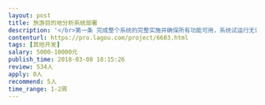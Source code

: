 ```yaml
---                
layout: post       
title: 旅游目的地分析系统部署           
description: '</br>第一条 完成整个系统的完整实施并确保所有功能可用，系统试运行无误，数据采集正常，数据分析正常。</br>第二条 交付系统的超级管理员账号密码及数据库的账号密码</br>第三条 交付产品的设计文档，系统详细设计文档或概要设计文档，数据分析的设计文档，测试文档，帮助文档等成果物</br>完成以上交付后即可确认付款</br>'     
contenturl: https://pro.lagou.com/project/6603.html      
tags: [其他开发]            
salary: 5000-10000元          
publish_time: 2018-03-08 18:15:26         
review: 534人                   
apply: 0人                   
recommend: 5人                   
time_range: 1-2周              
---                 
```

